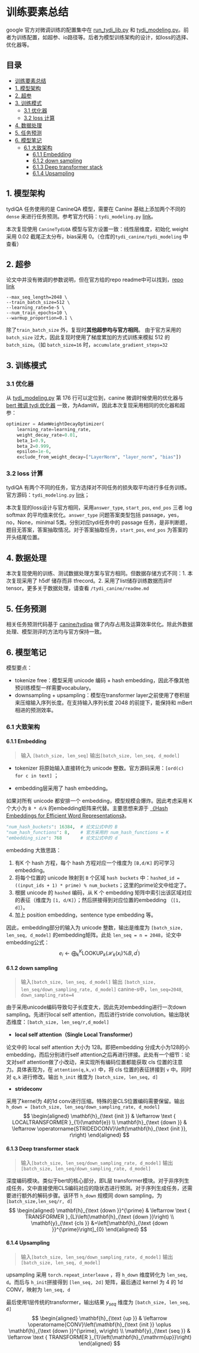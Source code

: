 # 训练要素总结

google 官方对微调训练的配置集中在 [run_tydi_lib.py](https://github.com/google-research/language/blob/b76d2230156abec5c8d241073cdccbb36f66d1de/language/canine/tydiqa/run_tydi_lib.py#L190) 和 [tydi_modeling.py](https://github.com/google-research/language/blob/master/language/canine/tydiqa/tydi_modeling.py)。前者为训练配置，如超参、io路径等。后者为模型训练架构的设计，如loss的选择、优化器等。

## 目录
  - [训练要素总结](#训练要素总结)
  - [1. 模型架构](#1-模型架构)
  - [2. 超参](#2-超参)
  - [3. 训练模式](#3-训练模式)
    - [3.1 优化器](#31-优化器)
    - [3.2 loss 计算](#32-loss-计算)
  - [4. 数据处理](#4-数据处理)
  - [5. 任务预测](#5-任务预测)
  - [6. 模型笔记](#6-模型笔记)
    - [6.1 大致架构](#61-大致架构)
      - [6.1.1 Embedding](#611-embedding)
      - [6.1.2 down sampling](#612-down-sampling)
      - [6.1.3 Deep transformer stack](#613-deep-transformer-stack)
      - [6.1.4 Upsampling](#614-upsampling)

## 1. 模型架构

tydiQA 任务使用的是 CanineQA 模型，需要在 Canine 基础上添加两个不同的 `dense` 来进行任务预测。参考官方代码：`tydi_modeling.py` [link](https://github.com/google-research/language/blob/master/language/canine/tydiqa/tydi_modeling.py)。

本次复现使用 `CanineTydiQA` 模型与官方设置一致：线性层维度，初始化 weight 采用 0.02 截尾正太分布，bias采用 0。（仓库的`tydi_canine/tydi_modeling` 中查看）

## 2. 超参

论文中并没有微调的参数说明，但在官方给的repo readme中可以找到，[repo link](https://github.com/google-research/language/tree/master/language/canine/tydiqa)

```shell
--max_seq_length=2048 \
--train_batch_size=512 \
--learning_rate=5e-5 \
--num_train_epochs=10 \
--warmup_proportion=0.1 \
```

除了`train_batch_size` 外，复现时**其他超参均与官方相同**。
由于官方采用的 `batch_size` 过大，因此复现时使用了梯度累加的方式训练来模拟 512 的 `batch_size`。（如 `batch_size=16` 时，`accumulate_gradient_steps=32`

## 3. 训练模式

### 3.1 优化器

从 [tydi_modeling.py](https://github.com/google-research/language/blob/master/language/canine/tydiqa/tydi_modeling.py) 第 176 行可以定位到，canine 微调时候使用的优化器与 [bert 微调 tydi 优化器](https://github.com/google-research/language/blob/b76d2230156abec5c8d241073cdccbb36f66d1de/language/canine/bert_optimization.py#L24) 一致，为AdamW。因此本次复现采用相同的优化器和超参：

```python
optimizer = AdamWeightDecayOptimizer(
    learning_rate=learning_rate,
    weight_decay_rate=0.01,
    beta_1=0.9,
    beta_2=0.999,
    epsilon=1e-6,
    exclude_from_weight_decay=["LayerNorm", "layer_norm", "bias"])
```

### 3.2 loss 计算

tydiQA 有两个不同的任务，官方选择对不同任务的损失取平均进行多任务训练。官方源码：`tydi_modeling.py` [link](https://github.com/google-research/language/blob/master/language/canine/tydiqa/tydi_modeling.py)；

本次复现的loss设计与官方相同，采用`answer_type`, `start_pos`, `end_pos` 三者 log softmax 的平均值来优化。`answer_type` 问题答案类型包括 passage，yes，no，None，minimal 5类。分别对应tydi任务中的 passage 任务，是非判断题，题目无答案，答案抽取情况。对于答案抽取任务，`start_pos`, `end_pos` 为答案的开头结尾位置。

## 4. 数据处理

本次复现使用的训练、测试数据处理方案与官方相同。但数据存储方式不同：1. 本次复现采用了 h5df 储存而非 tfrecord。2. 采用了list储存训练数据而非tf tensor。更多关于数据处理，请查看 `/tydi_canine/readme.md` 

## 5. 任务预测

相关任务预测代码基于 [canine/tydiqa](https://github.com/google-research/language/tree/b76d2230156abec5c8d241073cdccbb36f66d1de/language/canine/tydiqa) 做了内存占用及运算效率优化。除此外数据处理、模型测评的方法均与官方保持一致。

## 6. 模型笔记

模型要点：

+ tokenize free：模型采用 unicode 编码 + hash embedding，因此不像其他预训练模型一样需要vocabulary。
+ downsampling + upsampling：模型在transformer layer之前使用了卷积层来压缩输入序列长度。在支持输入序列长度 2048 的前提下，能保持和 mBert 相进的预测效率。

### 6.1 大致架构

#### 6.1.1 Embedding

> 输入 `[batch_size, len_seq]`
> 输出`[batch_size, len_seq, d_model]`

+ tokenizer 将原始输入直接转化为 unicode 整数。官方源码采用：`[ord(c) for c in text]` ；

+ embedding层采用了 hash embedding。

如果对所有 unicode 都安排一个 embedding，模型规模会爆炸。因此考虑采用 K 个大小为 `B * d/k` 的embedding矩阵来代替。主要思想来源于 [《Hash Embeddings for Efficient Word Representations》](http://arxiv.org/abs/1709.03933)。

```python
"num_hash_buckets": 16384,  # 论文公式中的 B
"num_hash_functions": 8,    # 官方采用的 num_hash_functions = K
"embedding_size": 768       # 论文公式中的 d
```

embedding 大致思路：

1. 有K 个 hash 方程，每个 hash 方程对应一个维度为 `[B,d/K]` 的可学习 embedding。
2. 将每个位置的 unicode 映射到 `B` 个区域 `hash buckets` 中：`hashed_id = ((input_ids + 1) * prime) % num_buckets`；这里的prime论文中给定了。
3. 根据 unicode 的 `hashed` 编码，从 K 个 embedding 矩阵中索引出该区域对应的表征（维度为 `[1, d/K]`）；然后拼接得到对应位置的embedding （`[1, d]`）。
4. 加上 position embedding，sentence type embedding 等。

因此，embedding部分的输入为 unicode 整数，输出是维度为 `[batch_size, len_seq, d_model]`  的embedding矩阵。此处 `len_seq = n = 2048`，论文中embedding公式：
$$
e_{i} \leftarrow \bigoplus_{k}^{K} \operatorname{LOOKUP}_{k}\left(\mathcal{H}_{k}\left(x_{i}\right) \% B, d^{\prime}\right)
$$

#### 6.1.2 **down sampling** 

> 输入`[batch_size, len_seq, d_model]`
> 输出 `[batch_size, len_seq/down_sampling_rate, d_model]`
> canine-s中，`len_seq=2048`, `down_sampling_rate=4`

由于采用unicode编码导致句子长度变大，因此先对embedding进行一次down sampling。先进行local self attention，而后进行stride convolution。输出隐状态维度：`[batch_size, len_seq/r,d_model]` 

+ **local self attention（Single Local Transformer）**

论文中的 local self attention 大小为 128。即把embedding 分成大小为128的小embedding，而后分别进行self attention之后再进行拼接。此处有一个细节：论文对self attention做了小改动，来实现所有编码位置都能获取 cls 位置的注意力。具体表现为，在 `attention(q,k,v)` 中，将 cls 位置的表征拼接到 `v` 中。同时对 `q,k` 进行修改。输出 `h_init` 维度为 `[batch_size, len_seq, d]`

+ **strideconv**

采用了kernel为 4的1d conv进行压缩。特殊的是CLS位置编码需要保留。输出 `h_down = [batch_size, len_seq/down_sampling_rate, d_model]`
$$
\begin{aligned}
\mathbf{h}_{\text {init }} & \leftarrow \text { LOCALTRANSFORMER }_{1}(\mathbf{e}) \\
\mathbf{h}_{\text {down }} & \leftarrow \operatorname{STRIDEDCONV}\left(\mathbf{h}_{\text {init }}, r\right)
\end{aligned}
$$

#### 6.1.3 Deep transformer stack

> 输入`[batch_size, len_seq/down_sampling_rate, d_model]`
> 输出 `[batch_size, len_seq/down_sampling_rate, d_model]`

深度编码模块。类似于bert的核心部分，即L层 transformer模块。对于非序列生成任务，文中直接使用CLS编码对应的隐状态进行预测。对于序列生成任务，还需要进行额外的解码步骤。该环节 `h_down` 规模同 down sampling，为 `[batch_size,len_seq/r, d]`
$$
\begin{aligned}
\mathbf{h}_{\text {down }}^{\prime} & \leftarrow \text { TRANSFORMER }_{L}\left(\mathbf{h}_{\text {down }}\right) \\
\mathbf{y}_{\text {cls }} &=\left[\mathbf{h}_{\text {down }}^{\prime}\right]_{0}
\end{aligned}
$$

#### 6.1.4 Upsampling

> 输入`[batch_size, len_seq/down_sampling_rate, d_model]`
> 输出 `[batch_size, len_seq, d_model]`

upsampling 采用 `torch.repeat_interleave` ，将 `h_down` 维度转化为 `len_seq, d`。而后与 `h_init`拼接得到 `[len_seq, 2d]` 矩阵，最后通过 kernel 为 4 的 1d CONV，映射为 `len_seq, d`

 最后使用1层传统的transformer，输出结果 $y_{seq}$ 维度为 `[batch_size, len_seq, d]`
$$
\begin{aligned}
\mathbf{h}_{\text {up }} & \leftarrow \operatorname{CONV}\left(\mathbf{h}_{\text {init }} \oplus \mathbf{h}_{\text {down }}^{\prime}, w\right) \\
\mathbf{y}_{\text {seq }} & \leftarrow \text { TRANSFORMER }_{1}\left(\mathbf{h}_{\mathrm{up}}\right)
\end{aligned}
$$

